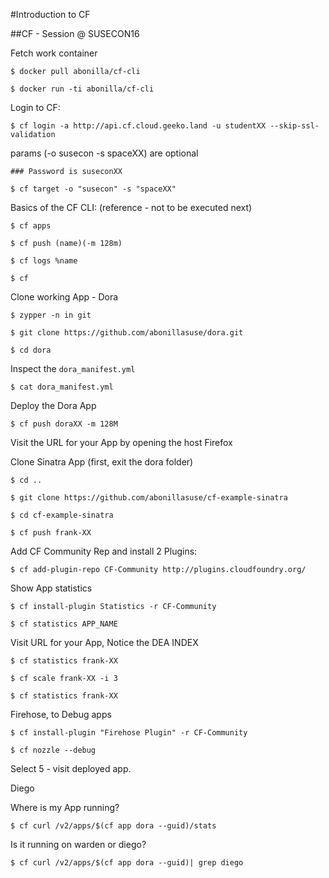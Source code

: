 #Introduction to CF

##CF - Session @ SUSECON16

Fetch work container


    $ docker pull abonilla/cf-cli

    $ docker run -ti abonilla/cf-cli


Login to CF:

    $ cf login -a http://api.cf.cloud.geeko.land -u studentXX --skip-ssl-validation

params (-o susecon -s spaceXX) are optional
    
    ### Password is suseconXX

    $ cf target -o "susecon" -s "spaceXX"

Basics of the CF CLI: (reference - not to be executed next)

    $ cf apps

    $ cf push (name)(-m 128m)

    $ cf logs %name

    $ cf


Clone working App - Dora

    $ zypper -n in git
    
    $ git clone https://github.com/abonillasuse/dora.git

    $ cd dora


Inspect the `dora_manifest.yml`

    $ cat dora_manifest.yml

Deploy the Dora App

    $ cf push doraXX -m 128M

Visit the URL for your App by opening the host Firefox

Clone Sinatra App (first, exit the dora folder)

    $ cd ..
    
    $ git clone https://github.com/abonillasuse/cf-example-sinatra

    $ cd cf-example-sinatra

    $ cf push frank-XX

Add CF Community Rep and install 2 Plugins:

    $ cf add-plugin-repo CF-Community http://plugins.cloudfoundry.org/

Show App statistics

    $ cf install-plugin Statistics -r CF-Community

    $ cf statistics APP_NAME

Visit URL for your App, Notice the DEA INDEX

    $ cf statistics frank-XX

    $ cf scale frank-XX -i 3

    $ cf statistics frank-XX


Firehose, to Debug apps

    $ cf install-plugin "Firehose Plugin" -r CF-Community

    $ cf nozzle --debug

Select 5 - visit deployed app.


Diego


Where is my App running?

    $ cf curl /v2/apps/$(cf app dora --guid)/stats


Is it running on warden or diego?

    $ cf curl /v2/apps/$(cf app dora --guid)| grep diego

